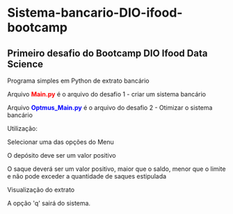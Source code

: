 # Sistema-bancario-DIO-ifood-bootcamp
## Primeiro desafio do Bootcamp DIO Ifood Data Science

<p>Programa simples em Python de extrato bancário</p>

<p>Arquivo <span style="color: red;"><b>Main.py</b></span> é o arquivo do desafio 1 - criar um sistema bancário</p>
<p>Arquivo <span style="color: blue;"><b>Optmus_Main.py</b></span> é o arquivo do desafio 2 - Otimizar o sistema bancário</p>

<p>Utilização:</p>
<p>Selecionar uma das opções do Menu</p>
<p>O depósito deve ser um valor positivo</p>
<p>O saque deverá ser um valor positivo, maior que o saldo, menor que o limite e não pode exceder a quantidade de saques estipulada</p>
<p>Visualização do extrato</p>
<p>A opção 'q' sairá do sistema.</p>
